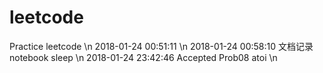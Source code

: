 # leetcode
Practice leetcode \n
2018-01-24 00:51:11 \n
2018-01-24 00:58:10 文档记录 notebook sleep \n
2018-01-24 23:42:46 Accepted Prob08 atoi \n
